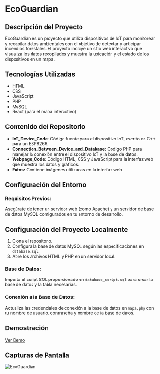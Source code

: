 # EcoGuardian

## Descripción del Proyecto

EcoGuardian es un proyecto que utiliza dispositivos de IoT para monitorear y recopilar datos ambientales con el objetivo de detectar y anticipar incendios forestales. El proyecto incluye un sitio web interactivo que visualiza los datos recopilados y muestra la ubicación y el estado de los dispositivos en un mapa.

## Tecnologías Utilizadas

- HTML
- CSS
- JavaScript
- PHP
- MySQL
- React (para el mapa interactivo)

## Contenido del Repositorio

- **IoT_Device_Code:** Código fuente para el dispositivo IoT, escrito en C++ para un ESP8266.
- **Connection_Between_Device_and_Database:** Código PHP para manejar la conexión entre el dispositivo IoT y la base de datos.
- **Webpage_Code:** Código HTML, CSS y JavaScript para la interfaz web que muestra los datos y gráficos.
- **Fotos:** Contiene imágenes utilizadas en la interfaz web.


## Configuración del Entorno

### Requisitos Previos:

Asegúrate de tener un servidor web (como Apache) y un servidor de base de datos MySQL configurados en tu entorno de desarrollo.

## Configuración del Proyecto Localmente
1. Clona el repositorio.
2. Configura la base de datos MySQL según las especificaciones en `database.sql`.
3. Abre los archivos HTML y PHP en un servidor local.


### Base de Datos:

Importa el script SQL proporcionado en `database_script.sql` para crear la base de datos y la tabla necesarias.

### Conexión a la Base de Datos:

Actualiza las credenciales de conexión a la base de datos en `mapa.php` con tu nombre de usuario, contraseña y nombre de la base de datos.

## Demostración
[Ver Demo ](https://drive.google.com/file/d/1JJnY-8sctr3dx-iFxHe03hOdO2uLU7JV/view?usp=sharing)

## Capturas de Pantalla
![EcoGuardian](img/ejemplo-imagen.png)
